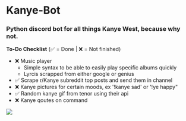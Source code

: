 # Kanye-Bot
### Python discord bot for all things Kanye West, because why not.

**To-Do Checklist**
(:white_check_mark: = Done | :x: = Not finished)
  - :x: Music player 
    - Simple syntax to be able to easily play specific albums quickly
    - Lyrcis scrapped from either google or genius
  - :white_check_mark: Scrape r/Kanye subreddit top posts and send them in channel
  - :x: Kanye pictures for certain moods, ex '!kanye sad' or '!ye happy"
  - :white_check_mark: Random kanye gif from tenor using their api
  - :x: Kanye qoutes on command
  
![](KanyeBot1.gif)
